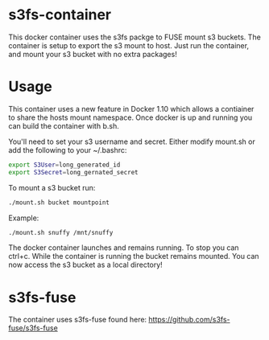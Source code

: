 # s3fs-container
This docker container uses the s3fs packge to FUSE mount s3 buckets.  The container is setup to export the s3 mount to host.  Just run the container, and mount your s3 bucket with no extra packages!

# Usage
This container uses a new feature in Docker 1.10 which allows a contiainer to share the hosts mount namespace.  Once docker is up and running you can build the container with b.sh.

You'll need to set your s3 username and secret.  Either modify mount.sh or add the following to your ~/.bashrc:
```bash
export S3User=long_generated_id
export S3Secret=long_gernated_secret
```
To mount a s3 bucket run:
```bash
./mount.sh bucket mountpoint
```

Example:
```bash
./mount.sh snuffy /mnt/snuffy
```
The docker container launches and remains running.  To stop you can ctrl+c.  While the container is running the bucket remains mounted.  You can now access the s3 bucket as a local directory!

# s3fs-fuse
The container uses s3fs-fuse found here: https://github.com/s3fs-fuse/s3fs-fuse

